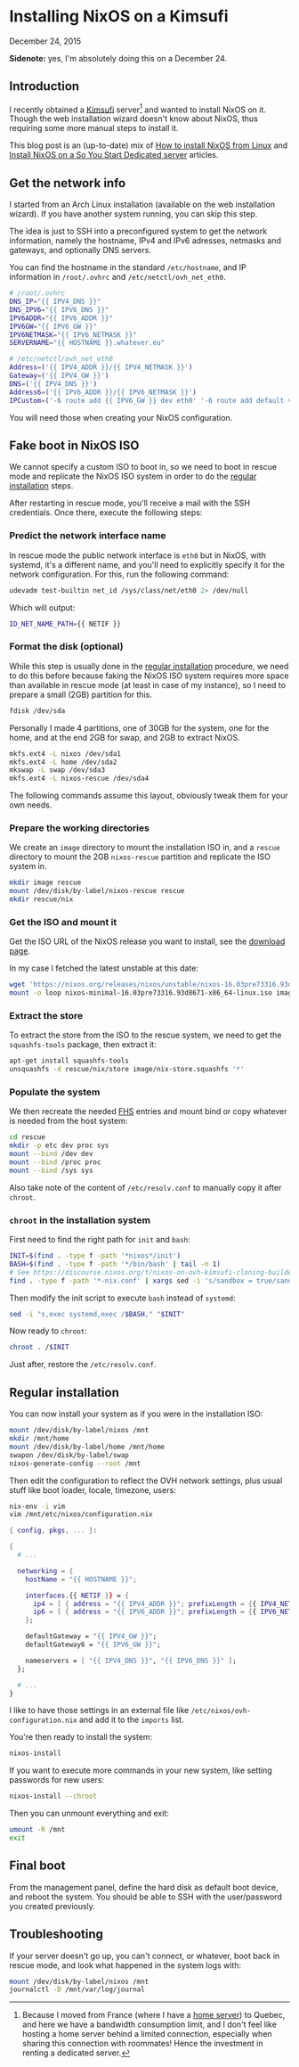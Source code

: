 Installing NixOS on a Kimsufi
=============================
December 24, 2015

**Sidenote:** yes, I'm absolutely doing this on a December 24.

Introduction
------------

I recently obtained a [Kimsufi](https://www.kimsufi.com/) server[^1] and
wanted to install NixOS on it. Though the web installation wizard
doesn't know about NixOS, thus requiring some more manual steps to
install it.

This blog post is an (up-to-date) mix of [How to install NixOS from
Linux][nixos-from-linux] and
[Install NixOS on a So You Start Dedicated server][nixos-so-you-start]
articles.

[nixos-from-linux]: https://nixos.org/wiki/How_to_install_NixOS_from_Linux
[nixos-so-you-start]: http://aborsu.github.io/2015/09/26/Install%20NixOS%20on%20So%20You%20Start%20dedicated%20server/

Get the network info
--------------------

I started from an Arch Linux installation (available on the web
installation wizard). If you have another system running, you can skip
this step.

The idea is just to SSH into a preconfigured system to get the network
information, namely the hostname, IPv4 and IPv6 adresses, netmasks and
gateways, and optionally DNS servers.

You can find the hostname in the standard `/etc/hostname`, and IP
information in `/root/.ovhrc` and `/etc/netctl/ovh_net_eth0`.

```sh
# /root/.ovhrc
DNS_IP="{{ IPV4_DNS }}"
DNS_IPV6="{{ IPV6_DNS }}"
IPV6ADDR="{{ IPV6_ADDR }}"
IPV6GW="{{ IPV6_GW }}"
IPV6NETMASK="{{ IPV6_NETMASK }}"
SERVERNAME="{{ HOSTNAME }}.whatever.eu"
```

```sh
# /etc/netctl/ovh_net_eth0
Address=('{{ IPV4_ADDR }}/{{ IPV4_NETMASK }}')
Gateway=('{{ IPV4_GW }}')
DNS=('{{ IPV4_DNS }}')
Address6=('{{ IPV6_ADDR }}/{{ IPV6_NETMASK }}')
IPCustom=('-6 route add {{ IPV6_GW }} dev eth0' '-6 route add default via {{ IPV6_GW }}
```

You will need those when creating your NixOS configuration.

Fake boot in NixOS ISO
----------------------

We cannot specify a custom ISO to boot in, so we need to boot in rescue
mode and replicate the NixOS ISO system in order to do the
[regular installation](#regular-installation) steps.

After restarting in rescue mode, you'll receive a mail with the SSH
credentials. Once there, execute the following steps:

### Predict the network interface name

In rescue mode the public network interface is `eth0` but in NixOS, with
systemd, it's a different name, and you'll need to explicitly specify it
for the network configuration. For this, run the following command:

```sh
udevadm test-builtin net_id /sys/class/net/eth0 2> /dev/null
```

Which will output:

```sh
ID_NET_NAME_PATH={{ NETIF }}
```

### Format the disk (optional)

While this step is usually done in the
[regular installation](#regular-installation) procedure, we need to do
this before because faking the NixOS ISO system requires more space than
available in rescue mode (at least in case of my instance), so I need to
prepare a small (2GB) partition for this.

```sh
fdisk /dev/sda
```

Personally I made 4 partitions, one of 30GB for the system, one for the
home, and at the end 2GB for swap, and 2GB to extract NixOS.

```sh
mkfs.ext4 -L nixos /dev/sda1
mkfs.ext4 -L home /dev/sda2
mkswap -L swap /dev/sda3
mkfs.ext4 -L nixos-rescue /dev/sda4
```

The following commands assume this layout, obviously tweak them
for your own needs.

### Prepare the working directories

We create an `image` directory to mount the installation ISO in, and a
`rescue` directory to mount the 2GB `nixos-rescue` partition and
replicate the ISO system in.

```sh
mkdir image rescue
mount /dev/disk/by-label/nixos-rescue rescue
mkdir rescue/nix
```

### Get the ISO and mount it

Get the ISO URL of the NixOS release you want to install, see the
[download page](http://nixos.org/nixos/download.html).

In my case I fetched the latest unstable at this date:

```sh
wget 'https://nixos.org/releases/nixos/unstable/nixos-16.03pre73316.93d8671/nixos-minimal-16.03pre73316.93d8671-x86_64-linux.iso'
mount -o loop nixos-minimal-16.03pre73316.93d8671-x86_64-linux.iso image
```

### Extract the store

To extract the store from the ISO to the rescue system, we need to get
the `squashfs-tools` package, then extract it:

```sh
apt-get install squashfs-tools
unsquashfs -d rescue/nix/store image/nix-store.squashfs '*'
```

### Populate the system

We then recreate the needed
[FHS](https://en.wikipedia.org/wiki/Filesystem_Hierarchy_Standard)
entries and mount bind or copy whatever is needed from the host system:

```sh
cd rescue
mkdir -p etc dev proc sys
mount --bind /dev dev
mount --bind /proc proc
mount --bind /sys sys
```

Also take note of the content of `/etc/resolv.conf` to manually copy it
after `chroot`.

### `chroot` in the installation system

First need to find the right path for `init` and `bash`:

```sh
INIT=$(find . -type f -path '*nixos*/init')
BASH=$(find . -type f -path '*/bin/bash' | tail -n 1)
# See https://discourse.nixos.org/t/nixos-on-ovh-kimsufi-cloning-builder-process-operation-not-permitted/1494/2
find . -type f -path '*-nix.conf' | xargs sed -i 's/sandbox = true/sandbox = false/'
```

Then modify the init script to execute `bash` instead of `systemd`:

```sh
sed -i "s,exec systemd,exec /$BASH," "$INIT"
```

Now ready to `chroot`:

```sh
chroot . /$INIT
```

Just after, restore the `/etc/resolv.conf`.

Regular installation
--------------------

You can now install your system as if you were in the installation ISO:

```sh
mount /dev/disk/by-label/nixos /mnt
mkdir /mnt/home
mount /dev/disk/by-label/home /mnt/home
swapon /dev/disk/by-label/swap
nixos-generate-config --root /mnt
```

Then edit the configuration to reflect the OVH network settings, plus
usual stuff like boot loader, locale, timezone, users:

```sh
nix-env -i vim
vim /mnt/etc/nixos/configuration.nix
```

```nix
{ config, pkgs, ... }:

{
  # ...

  networking = {
    hostName = "{{ HOSTNAME }}";

    interfaces.{{ NETIF }} = {
      ip4 = [ { address = "{{ IPV4_ADDR }}"; prefixLength = {{ IPV4_NETMASK }}; } ];
      ip6 = [ { address = "{{ IPV6_ADDR }}"; prefixLength = {{ IPV6_NETMASK }}; } ];
    };

    defaultGateway = "{{ IPV4_GW }}";
    defaultGateway6 = "{{ IPV6_GW }}";

    nameservers = [ "{{ IPV4_DNS }}", "{{ IPV6_DNS }}" ];
  };

  # ...
}
```

I like to have those settings in an external file like
`/etc/nixos/ovh-configuration.nix` and add it to the `imports` list.

You're then ready to install the system:

```sh
nixos-install
```

If you want to execute more commands in your new system, like setting
passwords for new users:

```sh
nixos-install --chroot
```

Then you can unmount everything and exit:

```sh
umount -R /mnt
exit
```

Final boot
----------

From the management panel, define the hard disk as default boot device,
and reboot the system. You should be able to SSH with the user/password
you created previously.

Troubleshooting
---------------

If your server doesn't go up, you can't connect, or whatever, boot back
in rescue mode, and look what happened in the system logs with:

```sh
mount /dev/disk/by-label/nixos /mnt
journalctl -D /mnt/var/log/journal
```

[^1]: Because I moved from France (where I have a
[home server](../../2014/10/low-consumption-home-server.html)) to
Quebec, and here we have a bandwidth consumption limit, and I don't feel
like hosting a home server behind a limited connection, especially when
sharing this connection with roommates! Hence the investment in renting
a dedicated server.
